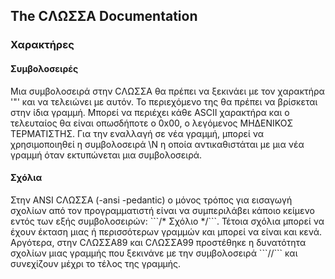 <h2>The CΛΩΣΣΑ Documentation</h2>
<h3> Χαρακτήρες </h3>

<h4>Συμβολοσειρές</h4>
Μια συμβολοσειρά στην CΛΩΣΣΑ θα πρέπει να ξεκινάει με τον χαρακτήρα '"' και να τελειώνει με αυτόν. Το περιεχόμενο της θα πρέπει να βρίσκεται στην ίδια γραμμή. Μπορεί να περιέχει κάθε ASCII χαρακτήρα και ο τελευταίος θα είναι οπωσδήποτε ο 0x00, ο λεγόμενος ΜΗΔΕΝΙΚΟΣ ΤΕΡΜΑΤΙΣΤΗΣ. Για την εναλλαγή σε νέα γραμμή, μπορεί να χρησιμοποιηθεί η συμβολοσειρά \Ν η οποία αντικαθιστάται με μια νέα γραμμή όταν εκτυπώνεται μια συμβολοσειρά.

<h4>Σχόλια</h4>
Στην ANSI CΛΩΣΣΑ (-ansi -pedantic) ο μόνος τρόπος για εισαγωγή σχολίων από τον προγραμματιστή είναι να συμπεριλάβει κάποιο κείμενο εντός των εξής συμβολοσειρών: ```/* Σχόλιο */```. Τέτοια σχόλια μπορεί να έχουν έκταση μιας ή περισσότερων γραμμών και μπορεί να είναι και κενά. Αργότερα, στην CΛΩΣΣΑ89 και CΛΩΣΣΑ99 προστέθηκε η δυνατότητα σχολίων μιας γραμμής που ξεκινάνε με την συμβολοσειρά ```//``` και συνεχίζουν μέχρι το τέλος της γραμμής. 
